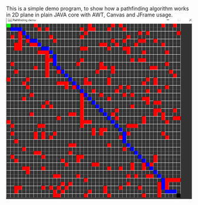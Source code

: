 This is a simple demo program, to show how a pathfinding algorithm works in 2D plane in plain JAVA core with AWT, Canvas and JFrame usage.
![Alt text](https://github.com/ashishcw/SimplePathfindingDemo/blob/master/sample_img/01.JPG?raw=true "Simple Pathfinding")
